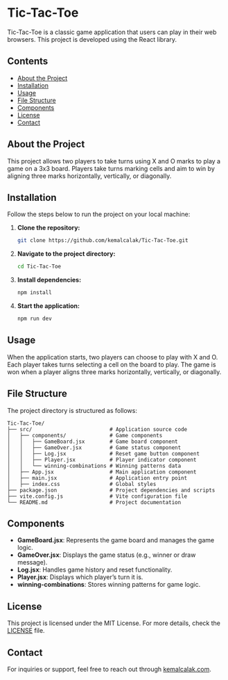 # Tic-Tac-Toe

Tic-Tac-Toe is a classic game application that users can play in their web browsers. This project is developed using the React library.

## Contents
- [About the Project](#about-the-project)
- [Installation](#installation)
- [Usage](#usage)
- [File Structure](#file-structure)
- [Components](#components)
- [License](#license)
- [Contact](#contact)

## About the Project
This project allows two players to take turns using X and O marks to play a game on a 3x3 board. Players take turns marking cells and aim to win by aligning three marks horizontally, vertically, or diagonally.

## Installation
Follow the steps below to run the project on your local machine:

1. **Clone the repository:**
   ```bash
   git clone https://github.com/kemalcalak/Tic-Tac-Toe.git
   ```

2. **Navigate to the project directory:**
   ```bash
   cd Tic-Tac-Toe
   ```

3. **Install dependencies:**
   ```bash
   npm install
   ```

4. **Start the application:**
   ```bash
   npm run dev
   ```

## Usage
When the application starts, two players can choose to play with X and O. Each player takes turns selecting a cell on the board to play. The game is won when a player aligns three marks horizontally, vertically, or diagonally.

## File Structure
The project directory is structured as follows:

```
Tic-Tac-Toe/
├── src/                         # Application source code
│   ├── components/              # Game components
│   │   ├── GameBoard.jsx        # Game board component
│   │   ├── GameOver.jsx         # Game status component
│   │   ├── Log.jsx              # Reset game button component
│   │   ├── Player.jsx           # Player indicator component
│   │   └── winning-combinations # Winning patterns data
│   ├── App.jsx                  # Main application component
│   ├── main.jsx                 # Application entry point
│   ├── index.css                # Global styles
├── package.json                 # Project dependencies and scripts
├── vite.config.js               # Vite configuration file
└── README.md                    # Project documentation
```

## Components
-   **GameBoard.jsx**: Represents the game board and manages the game logic.
-   **GameOver.jsx**: Displays the game status (e.g., winner or draw message).
-   **Log.jsx**: Handles game history and reset functionality.
-   **Player.jsx**: Displays which player’s turn it is.
-   **winning-combinations**: Stores winning patterns for game logic.

## License
This project is licensed under the MIT License. For more details, check the [LICENSE](LICENSE) file.

## Contact
For inquiries or support, feel free to reach out through [kemalcalak.com](https://kemalcalak.com/contact).
